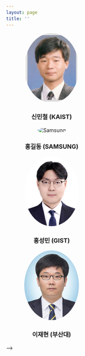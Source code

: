 ```yaml
---
layout: page
title: ''
---
```


<!--
<div style="display: flex; flex-wrap: wrap; gap: 40px; justify-content: center;">

  <!-- Speaker 1 -->
  <div style="text-align: center; width: 250px;">
    <img src="/assets/img/mshin.PNG" alt="Mincheol Shin" style="width: 150px; height: 190px; border-radius: 50%;">
    <h3>신민철 (KAIST)</h3>
<!--     <p><strong>"Quantum Transport in Nanoscale Devices: From Ballistic Conduction to Tunneling Effects"</strong></p> -->
<!--     <p>Exploring electron transport phenomena in low-dimensional systems and their implications for modern electronics.</p> -->
  </div>

  <!-- Speaker 2 -->
  <div style="text-align: center; width: 250px;">
    <img src="/assets/img/seokho-square-2.jpg" alt="Samsung" style="width: 150px; height: 150px; border-radius: 50%;">
    <h3>홍길동 (SAMSUNG)</h3>
<!--     <p><strong>"Nanoscale Devices: Bridging Quantum Effects and Next-Generation Electronics"</strong></p> -->
<!--     <p>A look into how shrinking device dimensions unlock new physics and enable ultra-compact, high-performance technologies.</p> -->
  </div>

  <!-- Speaker 3 -->
  <div style="text-align: center; width: 250px;">
    <img src="/assets/img/shong.jpg" alt="SeongMin Hong" style="width: 150px; height: 190px; border-radius: 50%;">
    <h3>홍성민 (GIST)</h3>
<!--     <p><strong>"Compact Modeling: Enabling Fast and Accurate Simulation of Nanoscale Devices"</strong></p> -->
<!--     <p>Exploring simplified, physics-based models that bridge device behavior and circuit-level design.</p> -->
  </div>

  <!-- Speaker 4 -->
  <div style="text-align: center; width: 250px;">
    <img src="/assets/img/jlee.jpg" alt="Jaeheon Lee" style="width: 150px; height: 190px; border-radius: 50%;">
    <h3>이재현 (부산대)</h3>
<!--     <p><strong>"TCAD: A Simulation Framework for Designing and Optimizing Semiconductor Devices"</strong></p> -->
<!--     <p>Understanding how Technology Computer-Aided Design enables virtual prototyping from process to performance.</p> -->
  </div>

</div>
 -->
